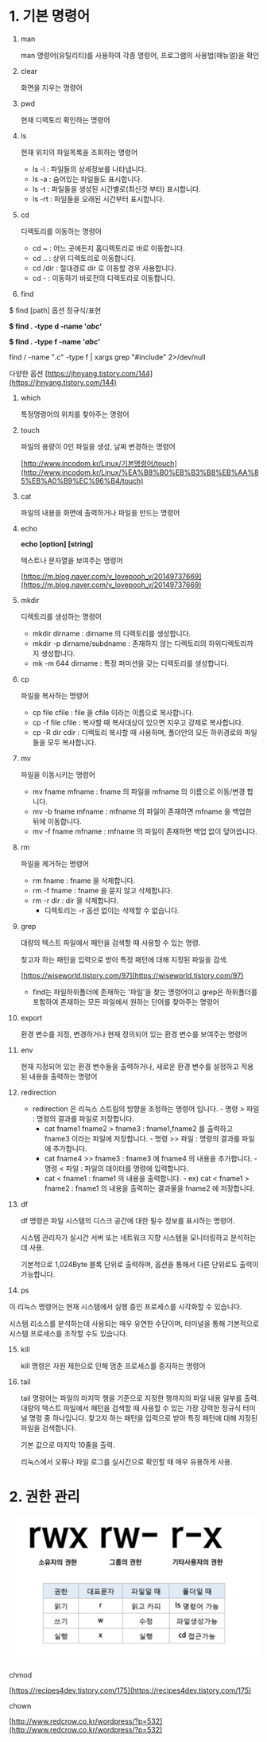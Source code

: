 # 1. 기본 명령어

1. man

   man 명령어(유틸리티)를 사용하여 각종 명령어, 프로그램의 사용법(매뉴얼)을 확인

2. clear

   화면을 지우는 명령어

3. pwd

   현재 디렉토리 확인하는 명령어

4. ls

   현재 위치의 파일목록을 조회하는 명령어

    - ls -l : 파일들의 상세정보를 나타냅니다.
    - ls -a : 숨어있는 파일들도 표시합니다.
    - ls -t : 파일들을 생성된 시간별로(최신것 부터) 표시합니다.
    - ls -rt : 파일들을 오래된 시간부터 표시합니다.
5. cd

   디렉토리를 이동하는 명령어

    - cd ~ : 어느 곳에든지 홈디렉토리로 바로 이동합니다.
    - cd .. : 상위 디렉토리로 이동합니다.
    - cd /dir : 절대경로 dir 로 이동할 경우 사용합니다.
    - cd - : 이동하기 바로전의 디렉토리로 이동합니다.
6. find

$ find [path] 옵션 정규식/표현

**$ find . -type d -name '*abc*'**

**$ find . -type f -name '*abc*'**

find / -name "*.c*" -type f | xargs grep "#include" 2>/dev/null

다양한 옵션    [https://jhnyang.tistory.com/144](https://jhnyang.tistory.com/144)



1. which

   특정명령어의 위치를 찾아주는 명령어

2. touch

   파일의 용량이 0인 파일을 생성, 날짜 변경하는 명령어

   [http://www.incodom.kr/Linux/기본명령어/touch](http://www.incodom.kr/Linux/%EA%B8%B0%EB%B3%B8%EB%AA%85%EB%A0%B9%EC%96%B4/touch)

3. cat

   파일의 내용을 화면에 출력하거나 파일을 만드는 명령어

4. echo

   **echo [option] [string]**

   텍스트나 문자열을 보여주는 명령어

   [https://m.blog.naver.com/v_lovepooh_v/20149737669](https://m.blog.naver.com/v_lovepooh_v/20149737669)

5. mkdir

   디렉토리를 생성하는 명령어

    - mkdir dirname : dirname 의 디렉토리를 생성합니다.
    - mkdir -p dirname/subdname : 존재하지 않는 디렉토리의 하위디렉토리까지 생성합니다.
    - mk -m 644 dirname : 특정 퍼미션을 갖는 디렉토리를 생성합니다.
6. cp

   파일을 복사하는 명령어

    - cp file cfile : file 을 cfile 이라는 이름으로 복사합니다.
    - cp -f file cfile : 복사할 때 복사대상이 있으면 지우고 강제로 복사합니다.
    - cp -R dir cdir : 디렉토리 복사할 때 사용하며, 폴더안의 모든 하위경로와 파일들을 모두 복사합니다.
7. mv

   파일을 이동시키는 명령어

    - mv fname mfname : fname 의 파일을 mfname 의 이름으로 이동/변경 합니다.
    - mv -b fname mfname : mfname 의 파일이 존재하면 mfname 을 백업한 뒤에 이동합니다.
    - mv -f fname mfname : mfname 의 파일이 존재하면 백업 없이 덮어씁니다.
8. rm

   파일을 제거하는 명령어

    - rm fname : fname 을 삭제합니다.
    - rm -f fname : fname 을 묻지 않고 삭제합니다.
    - rm -r dir : dir 을 삭제합니다.
        - 디렉토리는 -r 옵션 없이는 삭제할 수 없습니다.
9. grep

   대량의 텍스트 파일에서 패턴을 검색할 때 사용할 수 있는 명령.

   찾고자 하는 패턴을 입력으로 받아 특정 패턴에 대해 지정된 파일을 검색.

   [https://wiseworld.tistory.com/97](https://wiseworld.tistory.com/97)

    - find는 파일하위폴더에 존재하는 '파일'을 찾는 명령어이고 grep은 하위폴더를 포함하여 존재하는 모든 파일에서 원하는 단어를 찾아주는 명령어

10. export

    환경 변수를 지정, 변경하거나 현재 정의되어 있는 환경 변수를 보여주는 명령어

11. env

    현재 지정되어 있는 환경 변수들을 출력하거나, 새로운 환경 변수를 설정하고 적용된 내용을 출력하는 명령어

12.  redirection
     - redirection 은 리눅스 스트림의 방향을 조정하는 명령어 입니다.
    - 명령 > 파일 : 명령의 결과를 파일로 저장합니다.
        - cat fname1 fname2 > fname3 : fname1,fname2 를 출력하고 fname3 이라는 파일에 저장합니다.
    - 명령 >> 파일 : 명령의 결과를 파일에 추가합니다.
        - cat fname4 >> fname3 : fname3 에 fname4 의 내용을 추가합니다.
    - 명령 < 파일 : 파일의 데이터를 명령에 입력합니다.
        - cat < fname1 : fname1 의 내용을 출력합니다.
    - ex) cat < fname1 > fname2 : fname1 의 내용을 출력하는 결과물을 fname2 에 저장합니다.

13. df

    df 명령은 파일 시스템의 디스크 공간에 대한 필수 정보를 표시하는 명령어.

    시스템 관리자가 실시간 서버 또는 네트워크 지향 시스템을 모니터링하고 분석하는 데 사용.

    기본적으로 1,024Byte 블록 단위로 출력하며, 옵션을 통해서 다른 단위로도 출력이 가능합니다.

14.  ps

이 리눅스 명령어는 현재 시스템에서 실행 중인 프로세스를 시각화할 수 있습니다.

시스템 리소스를 분석하는데 사용되는 매우 유연한 수단이며, 터미널을 통해 기본적으로 시스템 프로세스를 조작할 수도 있습니다.

15. kill

    kill 명령은 자원 제한으로 인해 멈춘 프로세스를 중지하는 명령어

16. tail

    tail 명령어는 파일의 마지막 행을 기준으로 지정한 행까지의 파일 내용 일부를 출력.대량의 텍스트 파일에서 패턴을 검색할 때 사용할 수 있는 가장 강력한 정규식 터미널 명령 중 하나입니다. 찾고자 하는 패턴을 입력으로 받아 특정 패턴에 대해 지정된 파일을 검색합니다.

    기본 값으로 마지막 10줄을 출력.

    리눅스에서 오류나 파일 로그를 실시간으로 확인할 때 매우 유용하게 사용.


# 2. 권한 관리

![img.png](../images/linux%20명령어.png)

chmod

[https://recipes4dev.tistory.com/175](https://recipes4dev.tistory.com/175)

chown

[http://www.redcrow.co.kr/wordpress/?p=532](http://www.redcrow.co.kr/wordpress/?p=532)